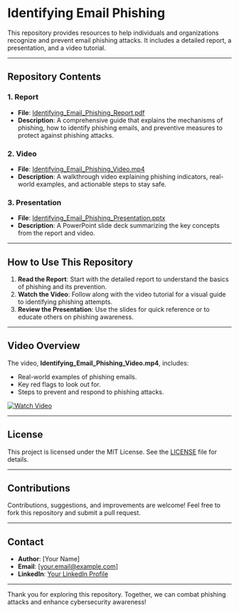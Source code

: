 # Identifying Email Phishing

This repository provides resources to help individuals and organizations recognize and prevent email phishing attacks. It includes a detailed report, a presentation, and a video tutorial.

---

## Repository Contents

### 1. **Report**
- **File**: [Identifying_Email_Phishing_Report.pdf](./Identifying%Email%Phishing.pdf)
- **Description**: A comprehensive guide that explains the mechanisms of phishing, how to identify phishing emails, and preventive measures to protect against phishing attacks.

### 2. **Video**
- **File**: [Identifying_Email_Phishing_Video.mp4](./Video/Identifying_Email_Phishing_Video.mp4)
- **Description**: A walkthrough video explaining phishing indicators, real-world examples, and actionable steps to stay safe.

### 3. **Presentation**
- **File**: [Identifying_Email_Phishing_Presentation.pptx](./Presentation/Identifying_Email_Phishing_Presentation.pptx)
- **Description**: A PowerPoint slide deck summarizing the key concepts from the report and video.

---

## How to Use This Repository

1. **Read the Report**: Start with the detailed report to understand the basics of phishing and its prevention.
2. **Watch the Video**: Follow along with the video tutorial for a visual guide to identifying phishing attempts.
3. **Review the Presentation**: Use the slides for quick reference or to educate others on phishing awareness.

---

## Video Overview

The video, **Identifying_Email_Phishing_Video.mp4**, includes:
- Real-world examples of phishing emails.
- Key red flags to look out for.
- Steps to prevent and respond to phishing attacks.

[![Watch Video](https://img.youtube.com/vi/YOUR_VIDEO_ID/0.jpg)](https://youtu.be/YOUR_VIDEO_ID)

---

## License

This project is licensed under the MIT License. See the [LICENSE](./LICENSE) file for details.

---

## Contributions

Contributions, suggestions, and improvements are welcome! Feel free to fork this repository and submit a pull request.

---

## Contact

- **Author**: [Your Name]
- **Email**: [your.email@example.com]
- **LinkedIn**: [Your LinkedIn Profile](https://linkedin.com/in/your-profile)

---

Thank you for exploring this repository. Together, we can combat phishing attacks and enhance cybersecurity awareness!
